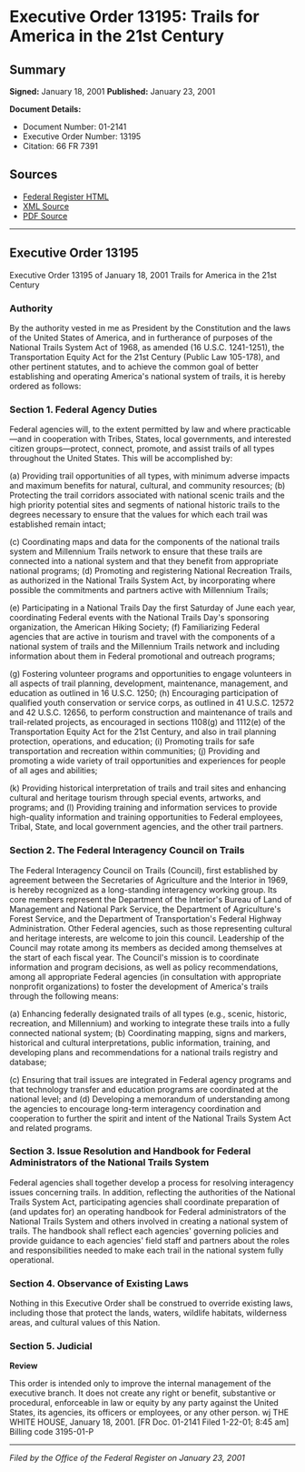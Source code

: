 # Executive Order 13195: Trails for America in the 21st Century

## Summary

**Signed:** January 18, 2001
**Published:** January 23, 2001

**Document Details:**
- Document Number: 01-2141
- Executive Order Number: 13195
- Citation: 66 FR 7391

## Sources
- [Federal Register HTML](https://www.federalregister.gov/documents/2001/01/23/01-2141/trails-for-america-in-the-21st-century)
- [XML Source](https://www.federalregister.gov/documents/full_text/xml/2001/01/23/01-2141.xml)
- [PDF Source](https://www.govinfo.gov/content/pkg/FR-2001-01-23/pdf/01-2141.pdf)

---

## Executive Order 13195

Executive Order 13195 of January 18, 2001
Trails for America in the 21st Century
### Authority

By the authority vested in me as President by the Constitution and the laws of the United States of America, and in furtherance of purposes of the National Trails System Act of 1968, as amended (16 U.S.C. 1241-1251), the Transportation Equity Act for the 21st Century (Public Law 105-178), and other pertinent statutes, and to achieve the common goal of better establishing and operating America's national system of trails, it is hereby ordered as follows:
### Section 1. Federal Agency Duties

Federal agencies will, to the extent permitted by law and where practicable—and in cooperation with Tribes, States, local governments, and interested citizen groups—protect, connect, promote, and assist trails of all types throughout the United States. This will be accomplished by:

(a) Providing trail opportunities of all types, with minimum adverse impacts and maximum benefits for natural, cultural, and community resources;
(b) Protecting the trail corridors associated with national scenic trails and the high priority potential sites and segments of national historic trails to the degrees necessary to ensure that the values for which each trail was established remain intact;

(c) Coordinating maps and data for the components of the national trails system and Millennium Trails network to ensure that these trails are connected into a national system and that they benefit from appropriate national programs;
(d) Promoting and registering National Recreation Trails, as authorized in the National Trails System Act, by incorporating where possible the commitments and partners active with Millennium Trails;

(e) Participating in a National Trails Day the first Saturday of June each year, coordinating Federal events with the National Trails Day's sponsoring organization, the American Hiking Society;
(f) Familiarizing Federal agencies that are active in tourism and travel with the components of a national system of trails and the Millennium Trails network and including information about them in Federal promotional and outreach programs;

(g) Fostering volunteer programs and opportunities to engage volunteers in all aspects of trail planning, development, maintenance, management, and education as outlined in 16 U.S.C. 1250;
(h) Encouraging participation of qualified youth conservation or service corps, as outlined in 41 U.S.C. 12572 and 42 U.S.C. 12656, to perform construction and maintenance of trails and trail-related projects, as encouraged in sections 1108(g) and 1112(e) of the Transportation Equity Act for the 21st Century, and also in trail planning protection, operations, and education;
    (i) Promoting trails for safe transportation and recreation within communities;
(j) Providing and promoting a wide variety of trail opportunities and experiences for people of all ages and abilities;

(k) Providing historical interpretation of trails and trail sites and enhancing cultural and heritage tourism through special events, artworks, and programs; and
(l) Providing training and information services to provide high-quality information and training opportunities to Federal employees, Tribal, State, and local government agencies, and the other trail partners.

### Section 2. The Federal Interagency Council on Trails

The Federal Interagency Council on Trails (Council), first established by agreement between the Secretaries of Agriculture and the Interior in 1969, is hereby recognized as a long-standing interagency working group. Its core members represent the Department of the Interior's Bureau of Land of Management and National Park Service, the Department of Agriculture's Forest Service, and the Department of Transportation's Federal Highway Administration. Other Federal agencies, such as those representing cultural and heritage interests, are welcome to join this council. Leadership of the Council may rotate among its members as decided among themselves at the start of each fiscal year. The Council's mission is to coordinate information and program decisions, as well as policy recommendations, among all appropriate Federal agencies (in consultation with appropriate nonprofit organizations) to foster the development of America's trails through the following means:

(a) Enhancing federally designated trails of all types (e.g., scenic, historic, recreation, and Millennium) and working to integrate these trails into a fully connected national system;
(b) Coordinating mapping, signs and markers, historical and cultural interpretations, public information, training, and developing plans and recommendations for a national trails registry and database;

(c) Ensuring that trail issues are integrated in Federal agency programs and that technology transfer and education programs are coordinated at the national level; and
(d) Developing a memorandum of understanding among the agencies to encourage long-term interagency coordination and cooperation to further the spirit and intent of the National Trails System Act and related programs.

### Section 3. Issue Resolution and Handbook for Federal Administrators of the National Trails System

Federal agencies shall together develop a process for resolving interagency issues concerning trails. In addition, reflecting the authorities of the National Trails System Act, participating agencies shall coordinate preparation of (and updates for) an operating handbook for Federal administrators of the National Trails System and others involved in creating a national system of trails. The handbook shall reflect each agencies' governing policies and provide guidance to each agencies' field staff and partners about the roles and responsibilities needed to make each trail in the national system fully operational.

### Section 4. Observance of Existing Laws

Nothing in this Executive Order shall be construed to override existing laws, including those that protect the lands, waters, wildlife habitats, wilderness areas, and cultural values of this Nation.

### Section 5. Judicial

**Review**

This order is intended only to improve the internal management of the executive branch. It does not create any right or benefit, 
substantive or procedural, enforceable in law or equity by any party against the United States, its agencies, its officers or employees, or any other person.
wj
THE WHITE HOUSE,
January 18, 2001.
[FR Doc. 01-2141
Filed 1-22-01; 8:45 am]
Billing code 3195-01-P

---

*Filed by the Office of the Federal Register on January 23, 2001*
